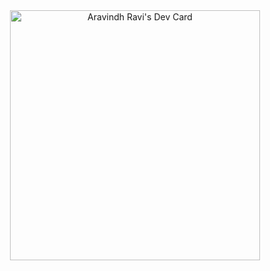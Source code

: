 <!--
**aravindhrs/aravindhrs** is a ✨ _special_ ✨ repository because its `README.md` (this file) appears on your GitHub profile.

Here are some ideas to get you started:

- 🔭 I’m currently working on ...
- 🌱 I’m currently learning ...
- 👯 I’m looking to collaborate on ...
- 🤔 I’m looking for help with ...
- 💬 Ask me about ...
- 📫 How to reach me: ...
- 😄 Pronouns: ...
- ⚡ Fun fact: ...
-->
<div id="header" align="center">
  <a href="https://app.daily.dev/aravindhrs"><img src="https://api.daily.dev/devcards/f7650c0b8e5446ae97d174b922234a53.png?r=385" width="400" alt="Aravindh Ravi's Dev Card"/></a>
</div>
